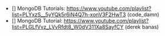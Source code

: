 * [] MongoDB Tutorials: https://www.youtube.com/playlist?list=PLYxzS__5yYQk5r6iN4Q7h-xonV3F2HwT3 (code_damn)
* [] MongoDB Tutorial: https://www.youtube.com/playlist?list=PLGLfVvz_LVvRfdt8_W0dV311Xa8SayfCY (derek banas)
